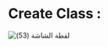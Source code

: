 # Create Class :

![‏‏لقطة الشاشة (53)](https://user-images.githubusercontent.com/52765342/203032190-6d3dfd03-9811-4790-9b1b-99198578fc67.png)
